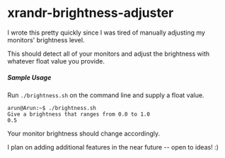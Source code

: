# xrandr-brightness-adjuster

I wrote this pretty quickly since I was tired of manually adjusting my monitors' brightness level.

This should detect all of your monitors and adjust the brightness with whatever float value you provide. 

##### Sample Usage

Run `./brightness.sh` on the command line and supply a float value. 

```
arun@Arun:~$ ./brightness.sh 
Give a brightness that ranges from 0.0 to 1.0
0.5
```

Your monitor brightness should change accordingly. 

I plan on adding additional features in the near future -- open to ideas! :)
